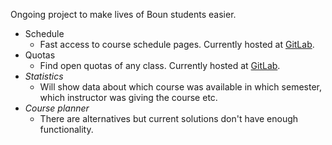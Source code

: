Ongoing project to make lives of Boun students easier.

- Schedule
  - Fast access to course schedule pages. Currently hosted at [GitLab](https://fusuy.gitlab.io/schedule).
- Quotas
  - Find open quotas of any class. Currently hosted at [GitLab](https://fusuy.gitlab.io/quotas).
- *Statistics*
  - Will show data about which course was available in which semester, which instructor was giving the course etc.
- *Course planner*
  - There are alternatives but current solutions don't have enough functionality.  
